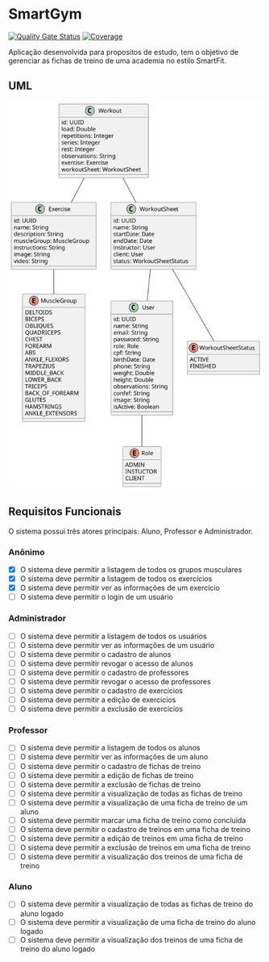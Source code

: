 # SmartGym

[![Quality Gate Status](https://sonarcloud.io/api/project_badges/measure?project=CleysonPH_smartgym&metric=alert_status)](https://sonarcloud.io/summary/new_code?id=CleysonPH_smartgym)
[![Coverage](https://sonarcloud.io/api/project_badges/measure?project=CleysonPH_smartgym&metric=coverage)](https://sonarcloud.io/summary/new_code?id=CleysonPH_smartgym)

Aplicação desenvolvida para propositos de estudo, tem o objetivo de gerenciar as fichas de treino de uma academia no estilo SmartFit.

## UML

![UML](docs/SmartGym.svg)

## Requisitos Funcionais

O sistema possui três atores principais: Aluno, Professor e Administrador.

### Anônimo

- [x] O sistema deve permitir a listagem de todos os grupos musculares
- [x] O sistema deve permitir a listagem de todos os exercícios
- [x] O sistema deve permitir ver as informações de um exercício
- [ ] O sistema deve permitir o login de um usuário

### Administrador

- [ ] O sistema deve permitir a listagem de todos os usuários
- [ ] O sistema deve permitir ver as informações de um usuário
- [ ] O sistema deve permitir o cadastro de alunos
- [ ] O sistema deve permitir revogar o acesso de alunos
- [ ] O sistema deve permitir o cadastro de professores
- [ ] O sistema deve permitir revogar o acesso de professores
- [ ] O sistema deve permitir o cadastro de exercícios
- [ ] O sistema deve permitir a edição de exercícios
- [ ] O sistema deve permitir a exclusão de exercícios

### Professor

- [ ] O sistema deve permitir a listagem de todos os alunos
- [ ] O sistema deve permitir ver as informações de um aluno
- [ ] O sistema deve permitir o cadastro de fichas de treino
- [ ] O sistema deve permitir a edição de fichas de treino
- [ ] O sistema deve permitir a exclusão de fichas de treino
- [ ] O sistema deve permitir a visualização de todas as fichas de treino
- [ ] O sistema deve permitir a visualização de uma ficha de treino de um aluno
- [ ] O sistema deve permitir marcar uma ficha de treino como concluída
- [ ] O sistema deve permitir o cadastro de treinos em uma ficha de treino
- [ ] O sistema deve permitir a edição de treinos em uma ficha de treino
- [ ] O sistema deve permitir a exclusão de treinos em uma ficha de treino
- [ ] O sistema deve permitir a visualização dos treinos de uma ficha de treino

### Aluno

- [ ] O sistema deve permitir a visualização de todas as fichas de treino do aluno logado
- [ ] O sistema deve permitir a visualização de uma ficha de treino do aluno logado
- [ ] O sistema deve permitir a visualização dos treinos de uma ficha de treino do aluno logado
